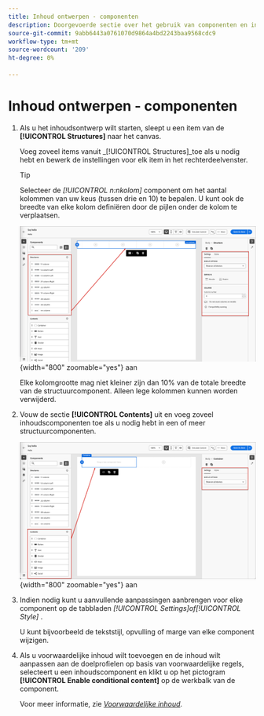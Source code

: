 ```yaml
---
title: Inhoud ontwerpen - componenten
description: Doorgevoerde sectie over het gebruik van componenten en inhoudselementen voor het ontwerpen van inhoud
source-git-commit: 9abb6443a0761070d9864a4bd2243baa9568cdc9
workflow-type: tm+mt
source-wordcount: '209'
ht-degree: 0%

---
```


# Inhoud ontwerpen - componenten

1. Als u het inhoudsontwerp wilt starten, sleept u een item van de **[!UICONTROL Structures]** naar het canvas.

   Voeg zoveel items vanuit _[!UICONTROL Structures]_toe als u nodig hebt en bewerk de instellingen voor elk item in het rechterdeelvenster.

   >[!TIP]
   >
   >Selecteer de _[!UICONTROL n:nkolom]_ component om het aantal kolommen van uw keus (tussen drie en 10) te bepalen. U kunt ook de breedte van elke kolom definiëren door de pijlen onder de kolom te verplaatsen.

   ![ sleep een structuur op het canvas en pas de montages ](../assets/content-design-shared/content-design-add-structure.png){width="800" zoomable="yes"} aan

   Elke kolomgrootte mag niet kleiner zijn dan 10% van de totale breedte van de structuurcomponent. Alleen lege kolommen kunnen worden verwijderd.

1. Vouw de sectie **[!UICONTROL Contents]** uit en voeg zoveel inhoudscomponenten toe als u nodig hebt in een of meer structuurcomponenten.

   ![ sleep een inhoudselement op het canvas en pas de montages ](../assets/content-design-shared/content-design-add-content.png){width="800" zoomable="yes"} aan
   <!--
   reference to the contents elements when we have a completed reference for each.--->

1. Indien nodig kunt u aanvullende aanpassingen aanbrengen voor elke component op de tabbladen _[!UICONTROL Settings]_of_[!UICONTROL Style]_ .

   U kunt bijvoorbeeld de tekststijl, opvulling of marge van elke component wijzigen.

1. Als u voorwaardelijke inhoud wilt toevoegen en de inhoud wilt aanpassen aan de doelprofielen op basis van voorwaardelijke regels, selecteert u een inhoudscomponent en klikt u op het pictogram **[!UICONTROL Enable conditional content]** op de werkbalk van de component.

   Voor meer informatie, zie [_Voorwaardelijke inhoud_](../user/content/conditional-content.md).
